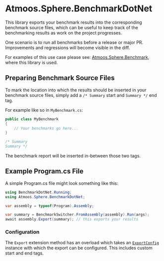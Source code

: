 # Atmoos.Sphere.BenchmarkDotNet

This library exports your benchmark results into the corresponding benchmark source files, which can be useful to keep track of the benchmarking results as work on the project progresses.

One scenario is to run all benchmarks before a release or major PR. Improvements and regressions will become visible in the diff.

For examples of this use case please see: [Atmoos.Sphere.Benchmark](https://github.com/atmoos/Sphere/tree/main/source/Atmoos.Sphere.Benchmark), where this library is used.

## Preparing Benchmark Source Files

To mark the location into which the results should be inserted in your benchmark source files, simply add a `/* Summary` start and `Summary */` end tag.

For example like so in `MyBenchmark.cs`:

```csharp
public class MyBenchmark
{
    // Your benchmarks go here...
}

/* Summary
Summary */
```

The benchmark report will be inserted in-between those two tags.

## Example Program.cs File

A simple Program.cs file might look something like this:

```csharp
using BenchmarkDotNet.Running;
using Atmoos.Sphere.BenchmarkDotNet;

var assembly = typeof(Program).Assembly;

var summary = BenchmarkSwitcher.FromAssembly(assembly).Run(args);
await assembly.Export(summary); // this exports your results
```

### Configuration

The `Export` extension method has an overload which takes an [`ExportConfig`](https://github.com/atmoos/Sphere/blob/main/source/Atmoos.Sphere.BenchmarkDotNet/ExportConfig.cs) instance with which the export can be configured. This includes custom start and end tags.
